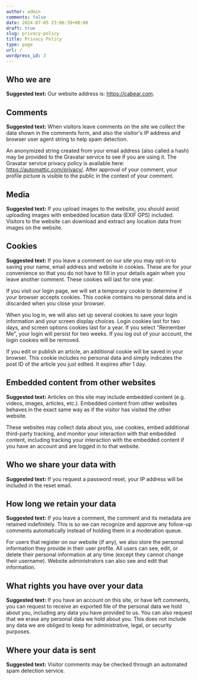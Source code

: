 ```yaml
---
author: admin
comments: false
date: 2024-07-05 23:06:39+00:00
draft: true
slug: privacy-policy
title: Privacy Policy
type: page
url: /
wordpress_id: 3
---
```


## Who we are

**Suggested text:** Our website address is: https://cabear.com.

## Comments

**Suggested text:** When visitors leave comments on the site we collect the
data shown in the comments form, and also the visitor's IP address and browser
user agent string to help spam detection.

An anonymized string created from your email address (also called a hash) may
be provided to the Gravatar service to see if you are using it. The Gravatar
service privacy policy is available here: https://automattic.com/privacy/.
After approval of your comment, your profile picture is visible to the public
in the context of your comment.

## Media

**Suggested text:** If you upload images to the website, you should avoid
uploading images with embedded location data (EXIF GPS) included. Visitors to
the website can download and extract any location data from images on the
website.

## Cookies

**Suggested text:** If you leave a comment on our site you may opt-in to
saving your name, email address and website in cookies. These are for your
convenience so that you do not have to fill in your details again when you
leave another comment. These cookies will last for one year.

If you visit our login page, we will set a temporary cookie to determine if
your browser accepts cookies. This cookie contains no personal data and is
discarded when you close your browser.

When you log in, we will also set up several cookies to save your login
information and your screen display choices. Login cookies last for two days,
and screen options cookies last for a year. If you select "Remember Me", your
login will persist for two weeks. If you log out of your account, the login
cookies will be removed.

If you edit or publish an article, an additional cookie will be saved in your
browser. This cookie includes no personal data and simply indicates the post
ID of the article you just edited. It expires after 1 day.

## Embedded content from other websites

**Suggested text:** Articles on this site may include embedded content (e.g.
videos, images, articles, etc.). Embedded content from other websites behaves
in the exact same way as if the visitor has visited the other website.

These websites may collect data about you, use cookies, embed additional
third-party tracking, and monitor your interaction with that embedded content,
including tracking your interaction with the embedded content if you have an
account and are logged in to that website.

## Who we share your data with

**Suggested text:** If you request a password reset, your IP address will be
included in the reset email.

## How long we retain your data

**Suggested text:** If you leave a comment, the comment and its metadata are
retained indefinitely. This is so we can recognize and approve any follow-up
comments automatically instead of holding them in a moderation queue.

For users that register on our website (if any), we also store the personal
information they provide in their user profile. All users can see, edit, or
delete their personal information at any time (except they cannot change their
username). Website administrators can also see and edit that information.

## What rights you have over your data

**Suggested text:** If you have an account on this site, or have left
comments, you can request to receive an exported file of the personal data we
hold about you, including any data you have provided to us. You can also
request that we erase any personal data we hold about you. This does not
include any data we are obliged to keep for administrative, legal, or security
purposes.

## Where your data is sent

**Suggested text:** Visitor comments may be checked through an automated spam
detection service.

